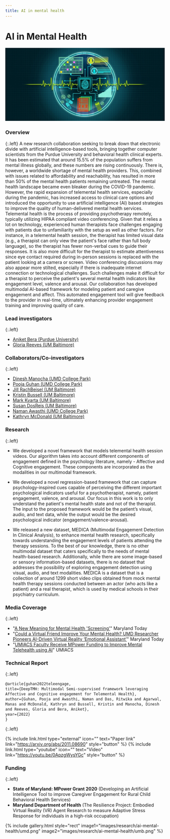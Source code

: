 ```yaml
---
title: AI in mental health
---
```


# AI in Mental Health

![ai-mental-health](/images/research/ai-mental-health-banner.jpg)

### Overview
{:.left}
A new research collaboration seeking to break down that electronic divide with artificial intelligence-based tools, bringing together computer scientists from the Purdue University and behavioral health clinical experts. It has been estimated that around 15.5% of the population suffers from mental illness globally, and these numbers are rising continuously. There is, however, a worldwide shortage of mental health providers. This, combined with issues related to affordability and reachability, has resulted in more than 50% of the mental health patients remaining untreated. The mental health landscape became even bleaker during the COVID-19 pandemic. However, the rapid expansion of telemental health services, especially during the pandemic, has increased access to clinical care options and introduced the opportunity to use artificial intelligence (AI) based strategies to improve the quality of human-delivered mental health services. Telemental health is the process of providing psychotherapy remotely, typically utilizing HIPAA compliant video conferencing. Given that it relies a lot on technology, experienced human therapists face challenges engaging with patients due to unfamiliarity with the setup as well as other factors. For instance, in a telemental health session, the therapist has limited visual data (e.g., a therapist can only view the patient's face rather than full body language), so the therapist has fewer non-verbal cues to guide their responses. It is also more difficult for the therapist to estimate attentiveness since eye contact required during in-person sessions is replaced with the patient looking at a camera or screen. Video conferencing discussions may also appear more stilted, especially if there is inadequate internet connection or technological challenges. Such challenges make it difficult for a therapist to perceive the patient's several mental health indicators like engagement level, valence and arousal. Our collaboration has developed multimodal AI-based framework for modeling patient and caregive engagement and affect. This automated engagement tool will give feedback to the provider in real-time, ultimately enhancing provider engagement training and improving quality of care.

### Lead investigators
{:.left}
- [Aniket Bera (Purdue University)](https://www.cs.purdue.edu/homes/ab/)
- [Gloria Reeves (UM Baltimore)](https://www.medschool.umaryland.edu/profiles/Reeves-Gloria/)

### Collaborators/Co-investigators
{:.left}
- [Dinesh Manocha (UMD College Park)](https://www.cs.umd.edu/people/dmanocha)
- [Pooja Guhan (UMD College Park)](https://www.linkedin.com/in/pooja-guhan)
- [Jill RachBeisel (UM Baltimore)](https://www.medschool.umaryland.edu/profiles/RachBeisel-Jill/)
- [Kristin Bussell (UM Baltimore)](https://www.nursing.umaryland.edu/directory/kristin-bussell/)
- [Mark Kvarta (UM Baltimore)](https://www.medschool.umaryland.edu/profiles/Kvarta-Mark/)
- [Susan DosReis (UM Baltimore)](https://faculty.rx.umaryland.edu/sdosreis/)
- [Naman Awasthi (UMD College Park)](https://www.linkedin.com/in/naman-awasthi)
- [Kathryn McDonald (UM Baltimore)](https://www.linkedin.com/in/kathryn-mcdonald-65a139a4)

### Research
{:.left}
* We developed a novel framework that models telemental health session videos. Our algorithm takes into account different components of engagement defined in the psychology literature, namely - Affective and Cognitive engagement. These components are incorporated as the modalities in our multimodal framework.

* We developed a novel regression-based framework that can capture psychology-inspired cues capable of perceiving the different important psychological indicators useful for a psychotherapist, namely, patient engagement, valence, and arousal. Our focus in this work is to only understand the patient's mental health state and not of the therapist. The input to the proposed framework would be the patient’s visual, audio, and text data, while the output would be the desired psychological indicator (engagement/valence-arousal).

* We released a new dataset, MEDICA (Multimodal Engagement Detection In Clinical Analysis), to enhance mental health research, specifically towards understanding the engagement levels of patients attending the therapy sessions. To the best of our knowledge, there is no other multimodal dataset that caters specifically to the needs of mental health-based research. Additionally, while there are some image-based or sensory information-based datasets, there is no dataset that addresses the possibility of exploring engagement detection using visual, audio, and text modalities. MEDICA is a dataset that is a collection of around 1299 short video clips obtained from mock mental health therapy sessions conducted between an actor (who acts like a patient) and a real therapist, which is used by medical schools in their psychiatry curriculum.

### Media Coverage
{:.left}

* "[A New Meaning for Mental Health 'Screening'](https://today.umd.edu/new-meaning-mental-health-screening-ed611623-f53e-47b4-b689-5ece6f6a7e52)" Maryland Today
* "[Could a Virtual Friend Improve Your Mental Health? UMD Researcher Pioneers AI-Driven Virtual Reality ‘Emotional Assistant’](https://today.umd.edu/could-a-virtual-friend-improve-your-mental-health)" Maryland Today
* "[UMIACS Faculty Receive MPower Funding to Improve Mental Telehealth using AI](https://www.umiacs.umd.edu/about-us/news/umiacs-faculty-receive-mpower-funding-improve-mental-telehealth-services-using-ai)" UMIACS

### Technical Report
{:.left}
```
@article{guhan2022teleengage,
title={DeepTMH: Multimodal Semi-supervised framework leveraging Affective and Cognitive engagement for Telemental Health},
author={Guhan, Pooja and Awasthi, Naman and Das, Ritwika and Agarwal, Manas and McDonald, Kathryn and Bussell, Kristin and Manocha, Dinesh  and Reeves, Gloria and Bera, Aniket},
year={2022}
}
```
{:.left}

{%
  include link.html
  type="external"
  icon=""
  text="Paper link"
  link="https://arxiv.org/abs/2011.08690"
  style="button"
%}
{%
  include link.html
  type="youtube"
  icon=""
  text="Video"
  link="https://youtu.be/0ApzgWysYGc"
  style="button"
%}

### Funding
{:.left}

- **State of Maryland: MPower Grant 2020** (Developing an Artificial Intelligence Tool to improve Caregiver Engagement for Rural Child Behavioral Health Services)
- **Maryland Department of Health** (The Resilience Project: Embodied Virtual Reality (VR) Agent Research to measure Adaptive Stress Response for individuals in a high-risk occupation)

{%
  include gallery.html
  style="rect"
  image1="images/research/ai-mental-health/umd.png"
  image2="images/research/ai-mental-health/umb.png"
%}